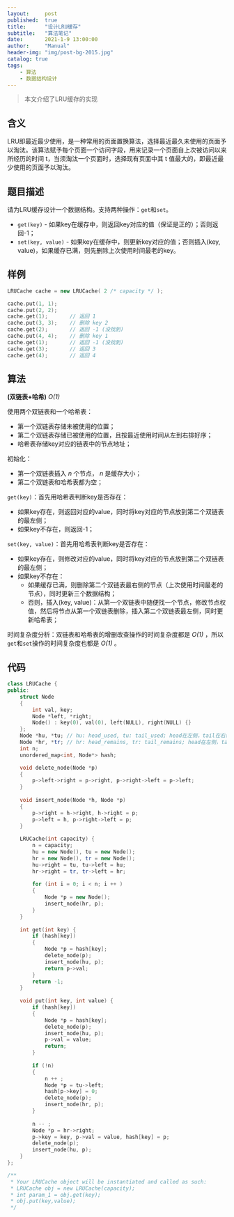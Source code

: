 ```yaml
---
layout:     post
published:  true
title:      "设计LRU缓存"
subtitle:   "算法笔记"
date:       2021-1-9 13:00:00
author:     "Manual"
header-img: "img/post-bg-2015.jpg"
catalog: true
tags:
    - 算法
    - 数据结构设计
---
```


> 本文介绍了LRU缓存的实现

## 含义

LRU即最近最少使用，是一种常用的页面置换算法，选择最近最久未使用的页面予以淘汰。该算法赋予每个页面一个访问字段，用来记录一个页面自上次被访问以来所经历的时间 t，当须淘汰一个页面时，选择现有页面中其 t 值最大的，即最近最少使用的页面予以淘汰。

## 题目描述

请为LRU缓存设计一个数据结构。支持两种操作：`get`和`set`。

- `get(key)` - 如果key在缓存中，则返回key对应的值（保证是正的）；否则返回-1；
- `set(key, value)` - 如果key在缓存中，则更新key对应的值；否则插入(key, value)，如果缓存已满，则先删除上次使用时间最老的key。

## 样例

```c++
LRUCache cache = new LRUCache( 2 /* capacity */ );

cache.put(1, 1);
cache.put(2, 2);
cache.get(1);       // 返回 1
cache.put(3, 3);    // 删除 key 2
cache.get(2);       // 返回 -1 (没找到)
cache.put(4, 4);    // 删除 key 1
cache.get(1);       // 返回 -1 (没找到)
cache.get(3);       // 返回 3
cache.get(4);       // 返回 4
```

## 算法

**(双链表+哈希)** *O(1)*

使用两个双链表和一个哈希表：

* 第一个双链表存储未被使用的位置；
* 第二个双链表存储已被使用的位置，且按最近使用时间从左到右排好序；
* 哈希表存储key对应的链表中的节点地址；

初始化：

* 第一个双链表插入 *n* 个节点， *n* 是缓存大小；
* 第二个双链表和哈希表都为空；

`get(key)`：首先用哈希表判断key是否存在：

* 如果key存在，则返回对应的value，同时将key对应的节点放到第二个双链表的最左侧；
* 如果key不存在，则返回-1；

`set(key, value)`：首先用哈希表判断key是否存在：

* 如果key存在，则修改对应的value，同时将key对应的节点放到第二个双链表的最左侧；
* 如果key不存在：
  * 如果缓存已满，则删除第二个双链表最右侧的节点（上次使用时间最老的节点），同时更新三个数据结构；
  * 否则，插入(key, value)：从第一个双链表中随便找一个节点，修改节点权值，然后将节点从第一个双链表删除，插入第二个双链表最左侧，同时更新哈希表；

时间复杂度分析：双链表和哈希表的增删改查操作的时间复杂度都是 *O(1)* ，所以`get`和`set`操作的时间复杂度也都是 *O(1)* 。

## 代码

```c++
class LRUCache {
public:
    struct Node
    {
        int val, key;
        Node *left, *right;
        Node() : key(0), val(0), left(NULL), right(NULL) {}
    };
    Node *hu, *tu; // hu: head_used, tu: tail_used; head在左侧，tail在右侧
    Node *hr, *tr; // hr: head_remains, tr: tail_remains; head在左侧，tail在右侧
    int n;
    unordered_map<int, Node*> hash;

    void delete_node(Node *p)
    {
        p->left->right = p->right, p->right->left = p->left;
    }
    
    void insert_node(Node *h, Node *p)
    {
        p->right = h->right, h->right = p;
        p->left = h, p->right->left = p;
    }
    
    LRUCache(int capacity) {
        n = capacity;
        hu = new Node(), tu = new Node();
        hr = new Node(), tr = new Node();
        hu->right = tu, tu->left = hu;
        hr->right = tr, tr->left = hr;
    
        for (int i = 0; i < n; i ++ )
        {
            Node *p = new Node();
            insert_node(hr, p);
        }
    }
    
    int get(int key) {
        if (hash[key])
        {
            Node *p = hash[key];
            delete_node(p);
            insert_node(hu, p);
            return p->val;
        }
        return -1;
    }
    
    void put(int key, int value) {
        if (hash[key])
        {
            Node *p = hash[key];
            delete_node(p);
            insert_node(hu, p);
            p->val = value;
            return;
        }
    
        if (!n)
        {
            n ++ ;
            Node *p = tu->left;
            hash[p->key] = 0;
            delete_node(p);
            insert_node(hr, p);
        }
    
        n -- ;
        Node *p = hr->right;
        p->key = key, p->val = value, hash[key] = p;
        delete_node(p);
        insert_node(hu, p);
    }
};

/**
 * Your LRUCache object will be instantiated and called as such:
 * LRUCache obj = new LRUCache(capacity);
 * int param_1 = obj.get(key);
 * obj.put(key,value);
 */
```
